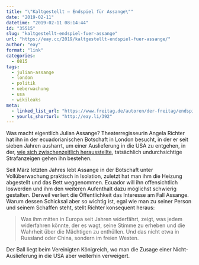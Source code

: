 ```yaml
---
title: "\"Kaltgestellt – Endspiel für Assange\""
date: "2019-02-11"
datetime: "2019-02-11 08:14:44"
id: "35515"
slug: "kaltgestellt-endspiel-fuer-assange"
url: "https://eay.cc/2019/kaltgestellt-endspiel-fuer-assange/"
author: "eay"
format: "link"
categories:
  - 0815
tags:
  - julian-assange
  - london
  - politik
  - ueberwachung
  - usa
  - wikileaks
meta:
  - linked_list_url: "https://www.freitag.de/autoren/der-freitag/endspiel-fuer-assange"
  - yourls_shorturl: "http://eay.li/392"
---
```


Was macht eigentlich Julian Assange? Theaterregisseurin Angela Richter hat ihn in der ecuadorianischen Botschaft in London besucht, in der er seit sieben Jahren ausharrt, um einer Auslieferung in die USA zu entgehen, in der, [wie sich zwischenzeitlich herausstellte](https://www.zeit.de/politik/ausland/2018-11/wikileaks-gruender-julian-assage-anklage-usa), tatsächlich undurchsichtige Strafanzeigen gehen ihn bestehen.

Seit März letzten Jahres lebt Assange in der Botschaft unter Vollüberwachung praktisch in Isolation, zuletzt hat man ihm die Heizung abgestellt und das Bett weggenommen. Ecuador will ihn offensichtlich loswerden und ihm den weiteren Aufenthalt dazu möglichst schwierig gestalten. Derweil verliert die Öffentlichkeit das Interesse am Fall Assange. Warum dessen Schicksal aber so wichtig ist, egal wie man zu seiner Person und seinem Schaffen steht, stellt Richter konsequent heraus:

> Was ihm mitten in Europa seit Jahren widerfährt, zeigt, was jedem widerfahren könnte, der es wagt, seine Stimme zu erheben und die Wahrheit über die Mächtigen zu enthüllen. Und das nicht etwa in Russland oder China, sondern im freien Westen.

Der Ball liegt beim Vereinigten Königreich, wo man die Zusage einer Nicht-Auslieferung in die USA aber weiterhin verweigert.
